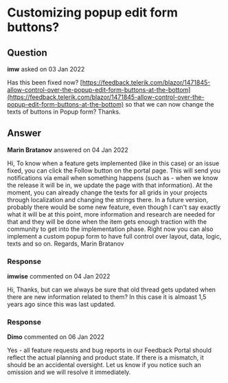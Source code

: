 # Customizing popup edit form buttons?

## Question

**imw** asked on 03 Jan 2022

Has this been fixed now? [https://feedback.telerik.com/blazor/1471845-allow-control-over-the-popup-edit-form-buttons-at-the-bottom](https://feedback.telerik.com/blazor/1471845-allow-control-over-the-popup-edit-form-buttons-at-the-bottom) so that we can now change the texts of buttons in Popup form? Thanks.

## Answer

**Marin Bratanov** answered on 04 Jan 2022

Hi, To know when a feature gets implemented (like in this case) or an issue fixed, you can click the Follow button on the portal page. This will send you notifications via email when something happens (such as - when we know the release it will be in, we update the page with that information). At the moment, you can already change the texts for all grids in your projects through localization and changing the strings there. In a future version, probably there would be some new feature, even though I can't say exactly what it will be at this point, more information and research are needed for that and they will be done when the item gets enough traction with the community to get into the implementation phase. Right now you can also implement a custom popup form to have full control over layout, data, logic, texts and so on. Regards, Marin Bratanov

### Response

**imwise** commented on 04 Jan 2022

Hi, Thanks, but can we always be sure that old thread gets updated when there are new information related to them? In this case it is almoast 1,5 years ago since this was last updated.

### Response

**Dimo** commented on 06 Jan 2022

Yes - all feature requests and bug reports in our Feedback Portal should reflect the actual planning and product state. If there is a mismatch, it should be an accidental oversight. Let us know if you notice such an omission and we will resolve it immediately.
